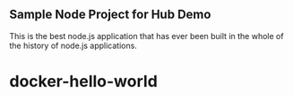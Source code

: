 ## Sample Node Project for Hub Demo

This is the best node.js application that has ever been built in the whole of the history of node.js applications.
# docker-hello-world
